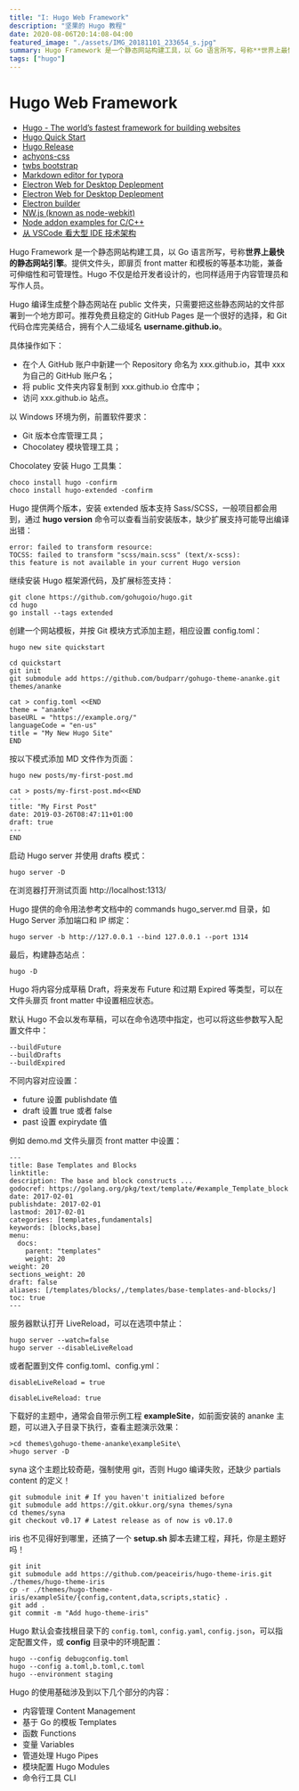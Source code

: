 ```yaml
---
title: "I: Hugo Web Framework"
description: "坚果的 Hugo 教程"
date: 2020-08-06T20:14:08-04:00
featured_image: "./assets/IMG_20181101_233654_s.jpg"
summary: Hugo Framework 是一个静态网站构建工具，以 Go 语言所写，号称**世界上最快的静态网站引擎**。提供文件头，即扉页 front matter 和模板的等基本功能，兼备可伸缩性和可管理性。Hugo 不仅是给开发者设计的，也同样适用于内容管理员和写作人员。
tags: ["hugo"]
---
```




# Hugo Web Framework 
- [Hugo - The world’s fastest framework for building websites](https://gohugo.io)
- [Hugo Quick Start](https://gohugo.io/getting-started/quick-start/)
- [Hugo Release](https://github.com/gohugoio/hugo/releases/)
- [achyons-css](https://github.com/tachyons-css/tachyons/)
- [twbs bootstrap](https://github.com/twbs/bootstrap)
- [Markdown editor for typora](https://typora.io/#windows)
- [Electron Web for Desktop Deplepment](https://github.com/electron/electron)
- [Electron Web for Desktop Deplepment](https://www.electronjs.org/)
- [Electron builder](https://github.com/electron-userland/electron-builder)
- [NW.js (known as node-webkit)](https://nwjs.io/)
- [Node addon examples for C/C++](https://github.com/nodejs/node-addon-examples)
- [从 VSCode 看大型 IDE 技术架构](https://zhuanlan.zhihu.com/p/96041706)

Hugo Framework 是一个静态网站构建工具，以 Go 语言所写，号称**世界上最快的静态网站引擎**。提供文件头，即扉页 front matter 和模板的等基本功能，兼备可伸缩性和可管理性。Hugo 不仅是给开发者设计的，也同样适用于内容管理员和写作人员。

Hugo 编译生成整个静态网站在 public 文件夹，只需要把这些静态网站的文件部署到一个地方即可。推荐免费且稳定的 GitHub Pages 是一个很好的选择，和 Git 代码仓库完美结合，拥有个人二级域名 **username.github.io**。

具体操作如下：

- 在个人 GitHub 账户中新建一个 Repository 命名为 xxx.github.io，其中 xxx 为自己的 GitHub 账户名；
- 将 public 文件夹内容复制到 xxx.github.io 仓库中；
- 访问 xxx.github.io 站点。


以 Windows 环境为例，前置软件要求：

- Git 版本仓库管理工具；
- Chocolatey 模块管理工具；

Chocolatey 安装 Hugo 工具集：

    choco install hugo -confirm
    choco install hugo-extended -confirm

Hugo 提供两个版本，安装 extended 版本支持 Sass/SCSS，一般项目都会用到，通过 **hugo version** 命令可以查看当前安装版本，缺少扩展支持可能导出编译出错：

    error: failed to transform resource: 
    TOCSS: failed to transform "scss/main.scss" (text/x-scss): 
    this feature is not available in your current Hugo version

继续安装 Hugo 框架源代码，及扩展标签支持：

    git clone https://github.com/gohugoio/hugo.git
    cd hugo
    go install --tags extended

创建一个网站模板，并按 Git 模块方式添加主题，相应设置 config.toml：

    hugo new site quickstart

    cd quickstart
    git init
    git submodule add https://github.com/budparr/gohugo-theme-ananke.git themes/ananke

    cat > config.toml <<END
    theme = "ananke"
    baseURL = "https://example.org/"
    languageCode = "en-us"
    title = "My New Hugo Site"
    END

按以下模式添加 MD 文件作为页面：

    hugo new posts/my-first-post.md

    cat > posts/my-first-post.md<<END
    ---
    title: "My First Post"
    date: 2019-03-26T08:47:11+01:00
    draft: true
    ---
    END

启动 Hugo server 并使用 drafts 模式：

    hugo server -D

在浏览器打开测试页面 http://localhost:1313/

Hugo 提供的命令用法参考文档中的 commands hugo_server.md 目录，如 Hugo Server 添加端口和 IP 绑定：

    hugo server -b http://127.0.0.1 --bind 127.0.0.1 --port 1314


最后，构建静态站点：

    hugo -D

Hugo 将内容分成草稿 Draft，将来发布 Future 和过期 Expired 等类型，可以在文件头扉页 front matter 中设置相应状态。

默认 Hugo 不会以发布草稿，可以在命令选项中指定，也可以将这些参数写入配置文件中：

    --buildFuture
    --buildDrafts
    --buildExpired

不同内容对应设置：

- future 设置 publishdate 值
- draft 设置 true 或者 false
- past 设置 expirydate 值

例如 demo.md 文件头扉页 front matter 中设置：

    ---
    title: Base Templates and Blocks
    linktitle:
    description: The base and block constructs ...
    godocref: https://golang.org/pkg/text/template/#example_Template_block
    date: 2017-02-01
    publishdate: 2017-02-01
    lastmod: 2017-02-01
    categories: [templates,fundamentals]
    keywords: [blocks,base]
    menu:
      docs:
        parent: "templates"
        weight: 20
    weight: 20
    sections_weight: 20
    draft: false
    aliases: [/templates/blocks/,/templates/base-templates-and-blocks/]
    toc: true
    ---

服务器默认打开 LiveReload，可以在选项中禁止：

    hugo server --watch=false
    hugo server --disableLiveReload

或者配置到文件 config.toml、config.yml：

    disableLiveReload = true

    disableLiveReload: true

下载好的主题中，通常会自带示例工程 **exampleSite**，如前面安装的 ananke 主题，可以进入子目录下执行，查看主题演示效果：

    >cd themes\gohugo-theme-ananke\exampleSite\
    >hugo server -D

syna 这个主题比较奇葩，强制使用 git，否则 Hugo 编译失败，还缺少 partials content 的定义！

    git submodule init # If you haven't initialized before
    git submodule add https://git.okkur.org/syna themes/syna
    cd themes/syna
    git checkout v0.17 # Latest release as of now is v0.17.0

iris 也不见得好到哪里，还搞了一个 **setup.sh** 脚本去建工程，拜托，你是主题好吗！

    git init
    git submodule add https://github.com/peaceiris/hugo-theme-iris.git ./themes/hugo-theme-iris
    cp -r ./themes/hugo-theme-iris/exampleSite/{config,content,data,scripts,static} .
    git add .
    git commit -m "Add hugo-theme-iris"


Hugo 默认会查找根目录下的 `config.toml`, `config.yaml`, `config.json`，可以指定配置文件，或 **config** 目录中的环境配置：

    hugo --config debugconfig.toml
    hugo --config a.toml,b.toml,c.toml
    hugo --environment staging

Hugo 的使用基础涉及到以下几个部分的内容：

- 内容管理 Content Management
- 基于 Go 的模板 Templates
- 函数 Functions
- 变量 Variables
- 管道处理 Hugo Pipes
- 模块配置 Hugo Modules
- 命令行工具 CLI
